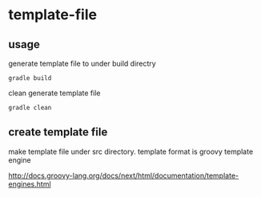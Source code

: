 # template-file

## usage
generate template file to under build directry

```shell
gradle build
```

clean generate template file

```shell
gradle clean
```

## create template file
make template file under src directory.
template format is groovy template engine

http://docs.groovy-lang.org/docs/next/html/documentation/template-engines.html
